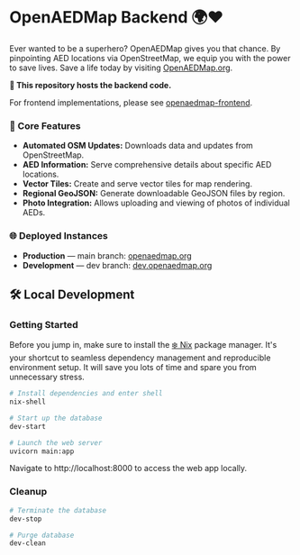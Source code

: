 # OpenAEDMap Backend 🌍❤️

Ever wanted to be a superhero?
OpenAEDMap gives you that chance.
By pinpointing AED locations via OpenStreetMap, we equip you with the power to save lives.
Save a life today by visiting [OpenAEDMap.org](https://openaedmap.org).

**🔧 This repository hosts the backend code.**

For frontend implementations, please see [openaedmap-frontend](https://github.com/openstreetmap-polska/openaedmap-frontend).

### 🌟 Core Features

- **Automated OSM Updates:** Downloads data and updates from OpenStreetMap.
- **AED Information:** Serve comprehensive details about specific AED locations.
- **Vector Tiles:** Create and serve vector tiles for map rendering.
- **Regional GeoJSON:** Generate downloadable GeoJSON files by region.
- **Photo Integration:** Allows uploading and viewing of photos of individual AEDs.

### 🌐 Deployed Instances

- **Production** — main branch: [openaedmap.org](https://openaedmap.org)
- **Development** — dev branch: [dev.openaedmap.org](https://dev.openaedmap.org)

## 🛠️ Local Development

### Getting Started

Before you jump in, make sure to install the [❄️ Nix](https://nixos.org/download) package manager.
It's your shortcut to seamless dependency management and reproducible environment setup.
It will save you lots of time and spare you from unnecessary stress.

```sh
# Install dependencies and enter shell
nix-shell

# Start up the database
dev-start

# Launch the web server
uvicorn main:app
```

Navigate to http://localhost:8000 to access the web app locally.

### Cleanup

```sh
# Terminate the database
dev-stop

# Purge database
dev-clean
```
